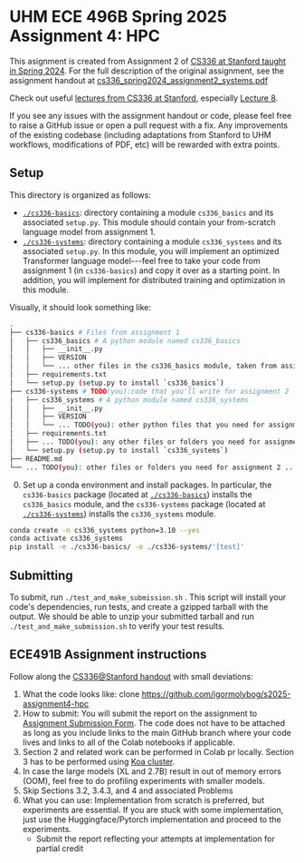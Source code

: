 # UHM ECE 496B Spring 2025 Assignment 4: HPC

This asignment is created from Assignment 2 of [CS336 at Stanford taught in Spring 2024](https://stanford-cs336.github.io/spring2024/). 
For the full description of the original assignment, see the assignment handout at
[cs336_spring2024_assignment2_systems.pdf](./cs336_spring2024_assignment2_systems.pdf)

Check out useful [lectures from CS336 at Stanford](https://github.com/stanford-cs336/spring2024-lectures), especially [Lecture 8](https://github.com/stanford-cs336/spring2024-lectures/blob/main/lecture_08.py).

If you see any issues with the assignment handout or code, please feel free to
raise a GitHub issue or open a pull request with a fix. Any improvements of the existing codebase
(including adaptations from Stanford to UHM workflows, modifications of PDF, etc) will be rewarded with extra points.

## Setup

This directory is organized as follows:

- [`./cs336-basics`](./cs336-basics): directory containing a module
  `cs336_basics` and its associated `setup.py`. This module should contain
  your from-scratch language model from assignment 1.
- [`./cs336-systems`](./cs336-systems): directory containing a module
  `cs336_systems` and its associated `setup.py`. In this module, you will
  implement an optimized Transformer language model---feel free to take your
  code from assignment 1 (in `cs336-basics`) and copy it over as a starting
  point. In addition, you will implement for distributed training and
  optimization in this module.

Visually, it should look something like:

``` sh
.
├── cs336-basics # Files from assignment 1 
│   ├── cs336_basics # A python module named cs336_basics
│   │   ├── __init__.py
│   │   ├── VERSION
│   │   └── ... other files in the cs336_basics module, taken from assignment 1 ...
│   ├── requirements.txt
│   └── setup.py (setup.py to install `cs336_basics`) 
├── cs336-systems # TODO(you):code that you'll write for assignment 2 
│   ├── cs336_systems # A python module named cs336_systems
│   │   ├── __init__.py
│   │   ├── VERSION
│   │   └── ... TODO(you): other python files that you need for assignment 2 ...
│   ├── requirements.txt
│   ├── ... TODO(you): any other files or folders you need for assignment 2 ...
│   └── setup.py (setup.py to install `cs336_systems`)
├── README.md
└── ... TODO(you): other files or folders you need for assignment 2 ...
```

0. Set up a conda environment and install packages. In particular, the
   `cs336-basics` package (located at [`./cs336-basics`](./cs336-basics))
   installs the `cs336_basics` module, and the `cs336-systems` package (located
   at [`./cs336-systems`](./cs336-systems)) installs the `cs336_systems` module.

``` sh
conda create -n cs336_systems python=3.10 --yes
conda activate cs336_systems
pip install -e ./cs336-basics/ -e ./cs336-systems/'[test]'
```

## Submitting

To submit, run `./test_and_make_submission.sh` . This script will install your
code's dependencies, run tests, and create a gzipped tarball with the output. We
should be able to unzip your submitted tarball and run
`./test_and_make_submission.sh` to verify your test results.


## ECE491B Assignment instructions

Follow along the [CS336@Stanford handout](./cs336_spring2024_assignment2_systems.pdf) with small deviations:
1. What the code looks like: clone https://github.com/igormolybog/s2025-assignment4-hpc
2. How to submit: You will submit the report on the assignment to [Assignment Submission Form](https://forms.gle/CSRweWjuBxvYbb9MA). The code does not have to be attached as long as you include links to the main GitHub branch where your code lives and links to all of the Colab notebooks if applicable.
3. Section 2 and related work can be performed in Colab pr locally. Section 3 has to be performed using [Koa cluster](https://docs.google.com/document/d/1h00x2pAjIjMDJ-1RBeHQaTvnfxUhM_lAVNbskEc9f7A/edit?usp=sharing).
4. In case the large models (XL and 2.7B) result in out of memory errors (OOM), feel free to do profiling experiments with smaller models.
5. Skip Sections 3.2, 3.4.3, and 4 and associated Problems
6. What you can use: Implementation from scratch is preferred, but experiments are essential. If you are stuck with some implementation, just use the Huggingface/Pytorch implementation and proceed to the experiments.
    - Submit the report reflecting your attempts at implementation for partial credit

